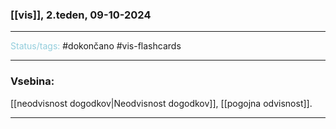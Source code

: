 ### [[vis]], 2.teden, 09-10-2024
---

<font color="#92cddc">Status/tags:</font> #dokončano #vis-flashcards

---

### Vsebina:

[[neodvisnost dogodkov|Neodvisnost dogodkov]],
[[pogojna odvisnost]].

---
